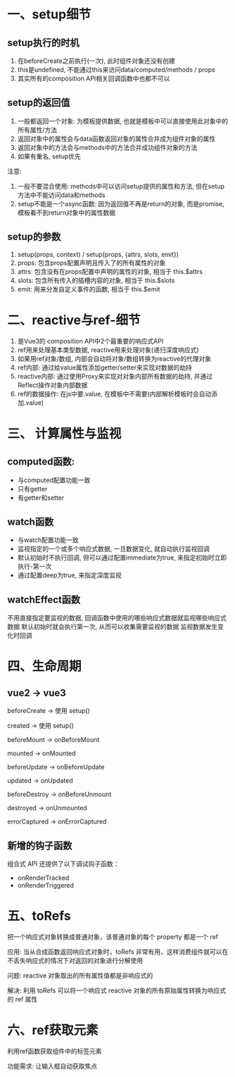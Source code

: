 # 一、setup细节
## setup执行的时机

1. 在beforeCreate之前执行(一次), 此时组件对象还没有创建
2. this是undefined, 不能通过this来访问data/computed/methods / props
3. 其实所有的composition API相关回调函数中也都不可以

## setup的返回值

1. 一般都返回一个对象: 为模板提供数据, 也就是模板中可以直接使用此对象中的所有属性/方法
2. 返回对象中的属性会与data函数返回对象的属性合并成为组件对象的属性
3. 返回对象中的方法会与methods中的方法合并成功组件对象的方法
4. 如果有重名, setup优先

注意:
1. 一般不要混合使用: methods中可以访问setup提供的属性和方法, 但在setup方法中不能访问data和methods
2. setup不能是一个async函数: 因为返回值不再是return的对象, 而是promise, 模板看不到return对象中的属性数据

## setup的参数

1. setup(props, context) / setup(props, {attrs, slots, emit})
2. props: 包含props配置声明且传入了的所有属性的对象
3. attrs: 包含没有在props配置中声明的属性的对象, 相当于 this.$attrs
4. slots: 包含所有传入的插槽内容的对象, 相当于 this.$slots
5. emit: 用来分发自定义事件的函数, 相当于 this.$emit

# 二、reactive与ref-细节

1. 是Vue3的 composition API中2个最重要的响应式API
2. ref用来处理基本类型数据, reactive用来处理对象(递归深度响应式)
3. 如果用ref对象/数组, 内部会自动将对象/数组转换为reactive的代理对象
4. ref内部: 通过给value属性添加getter/setter来实现对数据的劫持
5. reactive内部: 通过使用Proxy来实现对对象内部所有数据的劫持, 并通过Reflect操作对象内部数据
6. ref的数据操作: 在js中要.value, 在模板中不需要(内部解析模板时会自动添加.value)

# 三、 计算属性与监视

## computed函数:

- 与computed配置功能一致
- 只有getter
- 有getter和setter

## watch函数

- 与watch配置功能一致
- 监视指定的一个或多个响应式数据, 一旦数据变化, 就自动执行监视回调
- 默认初始时不执行回调, 但可以通过配置immediate为true, 来指定初始时立即执行-第一次
- 通过配置deep为true, 来指定深度监视

## watchEffect函数

不用直接指定要监视的数据, 回调函数中使用的哪些响应式数据就监视哪些响应式数据
默认初始时就会执行第一次, 从而可以收集需要监视的数据
监视数据发生变化时回调

# 四、生命周期

## vue2 -> vue3
 
beforeCreate -> 使用 setup()

created -> 使用 setup()

beforeMount -> onBeforeMount

mounted -> onMounted

beforeUpdate -> onBeforeUpdate

updated -> onUpdated

beforeDestroy -> onBeforeUnmount

destroyed -> onUnmounted

errorCaptured -> onErrorCaptured

## 新增的钩子函数

组合式 API 还提供了以下调试钩子函数：

- onRenderTracked
- onRenderTriggered

# 五、toRefs

把一个响应式对象转换成普通对象，该普通对象的每个 property 都是一个 ref

应用: 当从合成函数返回响应式对象时，toRefs 非常有用，这样消费组件就可以在不丢失响应式的情况下对返回的对象进行分解使用

问题: reactive 对象取出的所有属性值都是非响应式的

解决: 利用 toRefs 可以将一个响应式 reactive 对象的所有原始属性转换为响应式的 ref 属性

# 六、ref获取元素

利用ref函数获取组件中的标签元素

功能需求: 让输入框自动获取焦点
